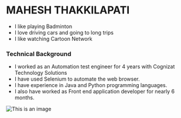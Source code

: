 # MAHESH THAKKILAPATI

- I like playing Badminton
- I love driving cars and going to long trips
- I like watching Cartoon Network

### Technical Background

- I worked as an Automation test engineer for 4 years with Cognizat Technology Solutions
- I have used Selenium to automate the web browser.
- I have experience in Java and Python programming languages.
- I also have worked as Front end application developer for nearly 6 months.

![This is an image](https://mailtrap.io/wp-content/uploads/2020/06/testing_meme19.jpeg?fit=640%2C640&ssl=1)

